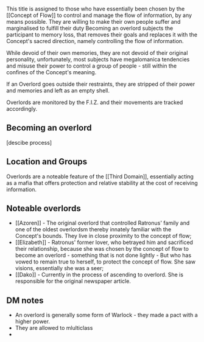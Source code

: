 This title is assigned to those who have essentially been chosen by the [[Concept of Flow]] to control and manage the flow of information, by any means possible. They are willing to make their own people suffer and marginalised to fulfill their duty
Becoming an overlord subjects the participant to memory loss, that removes their goals and replaces it with the Concept's sacred direction, namely controlling the flow of information.

While devoid of their own memories, they are not devoid of their original personality, unfortunately, most subjects have megalomanica tendencies and misuse their power to control a group of people - still within the confines of the Concept's meaning.

If an Overlord goes outside their restraints, they are stripped of their power and memories and left as an empty shell.

Overlords are monitored by the F.I.Z. and their movements are tracked accordingly.

## Becoming an overlord
[descibe process]

## Location and Groups
Overlords are a noteable feature of the [[Third Domain]], essentially acting as a mafia that offers protection and relative stability at the cost of receiving information.

## Noteable overlords
- [[Azoren]] - The original overlord that controlled Ratronus' family and one of the oldest overlordsm thereby innately familiar with the Concept's bounds. They live in close proximity to the concept of flow;
- [[Elizabeth]] - Ratronus' former lover, who betrayed him and sacrificed their relationship, because she was chosen by the concept of flow to become an overlord - something that is not done lightly - But who has vowed to remain true to herself, to protect the concept of flow. She saw visions, essentially she was a seer;
- [[Dako]] - Currently in the process of ascending to overlord. She is responsible for the original newspaper article.

## DM notes
- An overlord is generally some form of Warlock - they made a pact with a higher power.
- They  are allowed to mlulticlass
- 